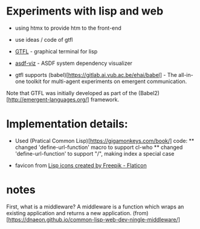 # Experiments with lisp and web

+ using htmx to provide htm to the front-end
+ use ideas / code of gtfl

+ [GTFL](https://martin-loetzsch.de/gtfl/index.html) - graphical terminal for lisp
+ [asdf-viz](https://github.com/guicho271828/asdf-viz) - ASDF system dependency visualizer

+ gtfl supports (babel)[https://gitlab.ai.vub.ac.be/ehai/babel] - The all-in-one toolkit for multi-agent experiments on emergent communication.

Note that GTFL was initially developed as part of the (Babel2)[http://emergent-languages.org/] framework.


# Implementation details:

* Used (Pratical Common Lisp)[https://gigamonkeys.com/book/] code:
** changed 'define-url-function' macro to support cl-who
** changed 'define-url-function' to support "/", making index a special case

* favicon from <a href="https://www.flaticon.com/free-icons/lisp" title="lisp icons">Lisp icons created by Freepik - Flaticon</a>



<!--


https://project-awesome.org/CodyReichert/awesome-cl
* Interactive SSR
* clog
* spinneret
* snooze
* postmodern


http://www.thoughtstuff.com/rme/
Lead developer for the Cocoa-based user interface for Opusmodus, a music composition application for the Macintosh. Written using Clozure CL.
(Opusmodus)[http://opusmodus.com/]

-->


# notes

First, what is a middleware? A middleware is a function which wraps an existing application and returns a new application. (from)[https://dnaeon.github.io/common-lisp-web-dev-ningle-middleware/]
